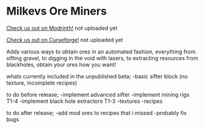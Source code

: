 # Milkevs Ore Miners

[Check us out on Modrinth!]() not uploaded yet

[Check us out on Curseforge!]() not uploaded yet

Adds various ways to obtain ores in an automated fashion, everything from sifting gravel, to digging in the void with lasers, to extracting resources from blackholes, obtain your ores how you want!

whats currently included in the unpublished beta;
   -basic sifter block (no texture, incomplete recipes)

to do before release;
   -implement advanced sifter
   -implement mining rigs T1-4
   -implement black hole extractors T1-3
   -textures
   -recipes

to do after release;
   -add mod ores to recipes that i missed
   -probably fix bugs
